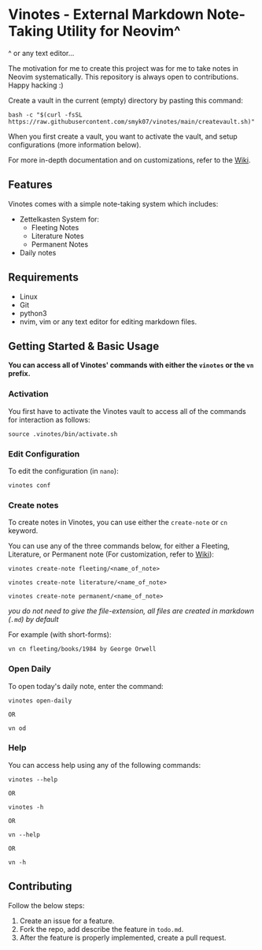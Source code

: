 # Vinotes - External Markdown Note-Taking Utility for Neovim\^

^ or any text editor...

The motivation for me to create this project was for me to take notes in Neovim systematically. This repository is always open to contributions. Happy hacking :)

Create a vault in the current (empty) directory by pasting this command:

```
bash -c "$(curl -fsSL https://raw.githubusercontent.com/smyk07/vinotes/main/createvault.sh)"
```

When you first create a vault, you want to activate the vault, and setup configurations (more information below).

For more in-depth documentation and on customizations, refer to the [Wiki](https://github.com/smyk07/vinotes/wiki).

## Features

Vinotes comes with a simple note-taking system which includes:

- Zettelkasten System for:
  - Fleeting Notes
  - Literature Notes
  - Permanent Notes
- Daily notes

## Requirements

- Linux
- Git
- python3
- nvim, vim or any text editor for editing markdown files.

## Getting Started & Basic Usage

**You can access all of Vinotes' commands with either the `vinotes` or the `vn` prefix.**

### Activation

You first have to activate the Vinotes vault to access all of the commands for interaction as follows:

```
source .vinotes/bin/activate.sh
```

### Edit Configuration

To edit the configuration (in `nano`):

```
vinotes conf
```

### Create notes

To create notes in Vinotes, you can use either the `create-note` or `cn` keyword.

You can use any of the three commands below, for either a Fleeting, Literature, or Permanent note (For customization, refer to [Wiki](https://github.com/smyk07/vinotes/wiki)):

```
vinotes create-note fleeting/<name_of_note>

vinotes create-note literature/<name_of_note>

vinotes create-note permanent/<name_of_note>
```

_you do not need to give the file-extension, all files are created in markdown (`.md`) by default_

For example (with short-forms):

```
vn cn fleeting/books/1984 by George Orwell
```

### Open Daily

To open today's daily note, enter the command:

```
vinotes open-daily

OR

vn od
```

### Help

You can access help using any of the following commands:

```
vinotes --help

OR

vinotes -h

OR

vn --help

OR

vn -h
```

## Contributing

Follow the below steps:

1. Create an issue for a feature.
2. Fork the repo, add describe the feature in `todo.md`.
3. After the feature is properly implemented, create a pull request.

